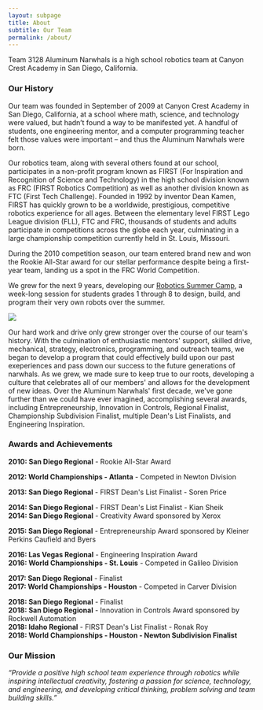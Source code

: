 ```yaml
---
layout: subpage
title: About
subtitle: Our Team
permalink: /about/
---
```


Team 3128 Aluminum Narwhals is a high school robotics team at Canyon Crest Academy in San Diego, California. 

### Our History
Our team was founded in September of 2009 at Canyon Crest Academy in San Diego, California, at a school where math, science, and technology were valued, but hadn’t found a way to be manifested yet. A handful of students, one engineering mentor, and a computer programming teacher felt those values were important – and thus the Aluminum Narwhals were born.

Our robotics team, along with several others found at our school, participates in a non-profit program known as FIRST (For Inspiration and Recognition of Science and Technology) in the high school division known as FRC (FIRST Robotics Competition) as well as another division known as FTC (First Tech Challenge). Founded in 1992 by inventor Dean Kamen, FIRST has quickly grown to be a worldwide, prestigious, competitive robotics experience for all ages. Between the elementary level FIRST Lego League division (FLL), FTC and FRC, thousands of students and adults participate in competitions across the globe each year, culminating in a large championship competition currently held in St. Louis, Missouri.

During the 2010 competition season, our team entered brand new and won the Rookie All-Star award for our stellar performance despite being a first-year team, landing us a spot in the FRC World Competition.

We grew for the next 9 years, developing our [Robotics Summer Camp](/camp/), a week-long session for students grades 1 through 8 to design, build, and program their very own robots over the summer.

<img src="/assets/cantstopwontstopwinning.jpg" class="leftimage">

Our hard work and drive only grew stronger over the course of our team's history. With the culmination of enthusiastic mentors' support, skilled drive, mechanical, strategy, electronics, programming, and outreach teams, we began to develop a program that could effectively build upon our past exeperiences and pass down our success to the future generations of narwhals. As we grew, we made sure to keep true to our roots, developing a culture that celebrates all of our members' and allows for the development of new ideas. Over the Aluminum Narwhals' first decade, we've gone further than we could have ever imagined, accomplishing several awards, including Entrepreneurship, Innovation in Controls, Regional Finalist, Championship Subdivision Finalist, multiple Dean's List Finalists, and Engineering Inspiration.

### Awards and Achievements
<b>2010: San Diego Regional</b> - Rookie All-Star Award

<b>2012: World Championships - Atlanta</b> - Competed in Newton Division

<b>2013: San Diego Regional</b> - FIRST Dean's List Finalist - Soren Price

<b>2014: San Diego Regional</b> - FIRST Dean's List Finalist - Kian Sheik  
<b>2014: San Diego Regional</b> - Creativity Award sponsored by Xerox

<b>2015: San Diego Regional</b> - Entrepreneurship Award sponsored by Kleiner Perkins Caufield and Byers

<b>2016: Las Vegas Regional</b> - Engineering Inspiration Award  
<b>2016: World Championships - St. Louis</b> - Competed in Galileo Division

<b>2017: San Diego Regional</b> - Finalist  
<b>2017: World Championships - Houston</b> - Competed in Carver Division

<b>2018: San Diego Regional</b> - Finalist  
<b>2018: San Diego Regional</b> - Innovation in Controls Award sponsored by Rockwell Automation  
<b>2018: Idaho Regional</b> - FIRST Dean's List Finalist - Ronak Roy  
<b>2018: World Championships - Houston - Newton Subdivision Finalist</b>


### Our Mission
*“Provide a positive high school team experience through robotics while inspiring intellectual creativity, fostering a passion for science, technology, and engineering, and developing critical thinking, problem solving and team building skills.”*

<!-- <h3>Demographics Information</h3>
<table style="width: 100%;">
  <tr style="width: 100%;">
    <td style="vertical-align: top; text-align: center; width: 50%; padding-right: 10px; padding-left: 10px;">
      <h4>Member Gender Demographics</h4>
      <img src="/assets/team-info/gender-demographics.png" />
      <p />

      <div style="background: #01C701; color: white; font-size: 20px; padding: 5px;">Males</div>
      <div style="background: #0096FF; color: white; font-size: 20px; padding: 5px;">Females</div>
    </td>
    <td style="vertical-align: top; text-align: center; width: 50%; padding-right: 10px; padding-left: 10px;">
      <h4>Member Grade Level Demographics</h4>
      <img src="/assets/team-info/grade-demographics.png" />
      <p />

      <div style="background: #0096FF; color: white; font-size: 20px; padding: 5px;">Freshmen</div>
      <div style="background: #01C701; color: white; font-size: 20px; padding: 5px;">Sophmores</div>
      <div style="background: #FF9300; color: white; font-size: 20px; padding: 5px;">Juniors</div>
      <div style="background: #FF2600; color: white; font-size: 20px; padding: 5px;">Seniors</div>
    </td>
  </tr>
</table>
<p /> -->
